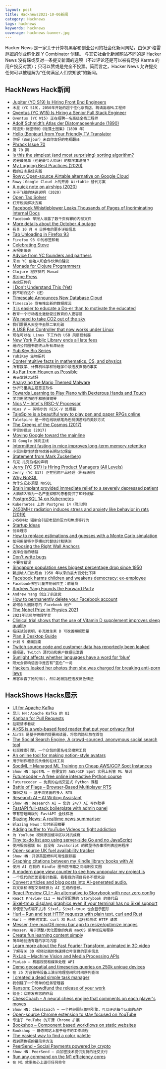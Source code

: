 ```yaml
---
layout: post
title: Hacknews2021-10-06新闻
category: Hacknews
tags: hacknews
keywords: hacknews
coverage: hacknews-banner.jpg
---
```


Hacker News 是一家关于计算机黑客和创业公司的社会化新闻网站，由保罗·格雷厄姆的创业孵化器 Y Combinator 创建。
与其它社会化新闻网站不同的是 Hacker News 没有踩或反对一条提交新闻的选项（不过评论还是可以被有足够 Karma 的用户投反对票）；只可以赞或是完全不投票。简而言之，Hacker News 允许提交任何可以被理解为“任何满足人们求知欲”的新闻。

## HackNews Hack新闻


- [Jupiter (YC S19) Is Hiring Front End Engineers](https://jupiter.co/careers)
- `木星（YC S19），2050年开始的超个性化杂货店，聘请高级ML工程师`
- [Qventus (YC W15) Is Hiring a Senior Full Stack Engineer](https://jobs.lever.co/qventus/3f29db7c-a1c6-4c67-abf6-fb0d5b965bba)
- `Qventus (YC W15) 正在招聘一名高级全栈工程师`
- [Adolf Schmidt’s Atlas der Diatomaceenkunde (1890)](https://publicdomainreview.org/collection/schmidt-diatoms)
- `阿道夫·施密特的《硅藻土图集》（1890 年）`
- [Hello (Bonjour) from Your Friendly TV Translator](https://www.zocalopublicsquare.org/2021/09/29/hello-friendly-tv-translator/ideas/essay/)
- `你好（Bonjour）来自你友好的电视翻译`
- [Phrack Issue 70](http://phrack.org/issues/70/1.html)
- `第 70 期`
- [Is this the simplest (and most surprising) sorting algorithm?](https://arxiv.org/abs/2110.01111)
- `这是最简单（也是最令人惊讶）的排序算法吗？`
- [My Logging Best Practices (2020)](https://tuhrig.de/my-logging-best-practices/)
- `我的日志最佳实践`
- [Rowy: Open-source Airtable alternative on Google Cloud](https://www.rowy.io)
- `Rowy：Google Cloud 上的开源 Airtable 替代方案`
- [A quick note on airships (2020)](https://caseyhandmer.wordpress.com/2020/05/20/a-quick-note-on-airships/)
- `关于飞艇的快速说明 (2020)`
- [Open Tax Solver](http://opentaxsolver.sourceforge.net/)
- `打开税务解决方案`
- [ Facebook Whistleblower Leaks Thousands of Pages of Incriminating Internal Docs](https://www.npr.org/2021/10/04/1042921981/facebook-whistleblower-renewing-scrutiny-of-social-media-giant)
- `Facebook 举报人泄露了数千页有罪的内部文件`
- [More details about the October 4 outage](https://engineering.fb.com/2021/10/05/networking-traffic/outage-details/)
- `有关 10 月 4 日停电的更多详细信息`
- [Tab Unloading in Firefox 93](https://hacks.mozilla.org/2021/10/tab-unloading-in-firefox-93/)
- `Firefox 93 中的标签卸载`
- [Celebrating Steve](https://www.apple.com/celebrating-steve)
- `庆祝史蒂夫`
- [Advice from YC founders and partners](https://quest.audio/t/8nzavsX7VY/inside-y-combinator)
- `来自 YC 创始人和合作伙伴的建议`
- [Monads for Clojure Programmers](https://cuddly-octo-palm-tree.com/posts/2021-10-03-monads-clojure/)
- `Clojure 程序员的 Monad`
- [Stripe Press](https://press.stripe.com)
- `条纹压榨机`
- [I Don't Understand This (Yet)](https://www.iamjonas.me/2021/08/i-dont-understand-this-yet.html)
- `我不明白这个（还）`
- [Timescale Announces New Database Cloud](https://blog.timescale.com/blog/announcing-the-new-timescale-cloud-and-a-new-vision-for-the-future-of-database-services-in-the-cloud/)
- `Timescale 宣布推出新的数据库云`
- [It is easier to educate a Do-er than to motivate the educated](https://twitter.com/id_aa_carmack/status/1445424833181925376)
- `教育一个行动者比激励受过教育的人更容易`
- [We need to take CO2 out of the sky](https://www.orbuch.com/carbon-removal/)
- `我们需要从天空中去除二氧化碳`
- [A USB Fan Controller that now works under Linux](https://blog.ktz.me/a-usb-fan-controller-that-now-works-under-linux/)
- `现在可以在 Linux 下工作的 USB 风扇控制器`
- [New York Public Library ends all late fees](https://www.npr.org/2021/10/05/1043412502/library-fees-eliminated-new-york)
- `纽约公共图书馆终止所有滞纳金`
- [YubiKey Bio Series](https://www.yubico.com/blog/put-your-finger-on-the-pulse-of-whats-new-with-the-yubikey-bio-series/)
- `YubiKey 生物系列`
- [Conterintuitive facts in mathematics, CS, and physics](https://axisofordinary.substack.com/p/the-most-counterintuitive-facts-in)
- `所有数学、计算机科学和物理学中最违反直觉的事实`
- [As Far from Heaven as Possible](https://www.laphamsquarterly.org/roundtable/far-heaven-possible)
- `离天堂越远越好`
- [Analyzing the Mario Themed Malware](https://serhack.me/articles/analyzing-mario-malware-en/)
- `分析马里奥主题恶意软件`
- [Towards Learning to Play Piano with Dexterous Hands and Touch](https://arxiv.org/abs/2106.02040)
- `学习用灵巧的手和触弹钢琴`
- [Nios V – Intel's RISC-V Processor](https://www.intel.com/content/www/us/en/products/details/fpga/nios-processor/v.html)
- `Nios V – 英特尔的 RISC-V 处理器`
- [TaleSpire is a beautiful way to play pen and paper RPGs online](https://talespire.com)
- `TaleSpire 是一种在线玩纸笔角色扮演游戏的美妙方式`
- [The Creeps of the Cosmos (2017)](https://nevalalee.wordpress.com/2017/08/16/the-creeps-of-the-cosmos/)
- `宇宙的蠕虫 (2017)`
- [Moving Google toward the mainline](https://lwn.net/SubscriberLink/871195/d7e9acf5894446e6/)
- `将 Google 推向主线`
- [Intermittent fasting in mice improves long-term memory retention](https://www.kcl.ac.uk/news/intermittent-fasting-in-mice-demonstrably-more-effective-at-promoting-long-term-memory-retention)
- `小鼠间歇性禁食可改善长期记忆保留`
- [Statement from Mark Zuckerberg](https://www.facebook.com/4/posts/10113961365418581/?d=n)
- `马克·扎克伯格的声明`
- [Jerry (YC S17) Is Hiring Product Managers (All Levels)](https://jobs.lever.co/getjerry/ca3e605d-d309-4a9b-8df6-cd982cc6c71c)
- `Jerry (YC S17) 正在招聘产品经理（所有级别）`
- [Why NoSQL](https://rxdb.info/why-nosql.html)
- `为什么它必须是 NoSQL`
- [Brain implant provided immediate relief to a severely depressed patient](https://www.statnews.com/2021/10/04/deep-brain-stimulation-depression-relief-research/)
- `大脑植入物为一名严重抑郁的患者提供了即时缓解`
- [PostgreSQL 14 on Kubernetes](https://blog.crunchydata.com/blog/postgresql-14-on-kubernetes)
- `Kubernetes 上的 Postgres 14（附示例）`
- [2450MHz radiation induces stress and anxiety like behavior in rats (2019)](https://www.sciencedirect.com/science/article/abs/pii/S019701861830634X#!)
- `2450MHz 辐射会引起老鼠的压力和焦虑等行为`
- [Startup Ideas](https://www.gwern.net/Startup-ideas)
- `创业理念`
- [How to replace estimations and guesses with a Monte Carlo simulation](https://lucasfcosta.com/2021/09/20/monte-carlo-forecasts.html)
- `如何用蒙特卡罗模拟代替估计和猜测`
- [Choosing the Right Wall Anchors](https://www.finewoodworking.com/2021/07/19/choosing-the-right-wall-anchors)
- `选择合适的墙锚`
- [Don't write bugs](https://www.teamten.com/lawrence/programming/dont-write-bugs.html)
- `不要写错误`
- [Singapore population sees biggest percentage drop since 1950](https://www.reuters.com/world/asia-pacific/singapore-population-sees-biggest-percentage-drop-since-1950-2021-09-28/)
- `新加坡人口出现自 1950 年以来的最大百分比下降`
- [Facebook harms children and weakens democracy: ex-employee](https://www.bbc.com/news/world-us-canada-58805965)
- `Facebook伤害儿童并削弱民主：前雇员`
- [Andrew Yang Founds the Forward Party](https://www.forwardparty.com/)
- `Andrew Yang 创立了前进党`
- [How to permanently delete your Facebook account](https://www.facebook.com/help/224562897555674/)
- `如何永久删除您的 Facebook 帐户`
- [The Nobel Prize in Physics 2021](https://www.nobelprize.org/prizes/physics/2021/summary/)
- `2021年诺贝尔物理学奖`
- [Clinical trial shows that the use of Vitamin D supplement improves sleep quality](https://pubmed.ncbi.nlm.nih.gov/28475473/)
- `临床试验表明，补充维生素 D 可改善睡眠质量`
- [Plan 9 Desktop Guide](https://pspodcasting.net/dan/blog/2019/plan9_desktop.html#intro)
- `计划 9 桌面指南`
- [Twitch source code and customer data has reportedly been leaked](https://www.videogameschronicle.com/news/the-entirety-of-twitch-has-reportedly-been-leaked/)
- `据报道，Twitch 源代码和客户数据已泄露`
- [Sunlight affects whether languages have a word for ‘blue’](https://www.science.org/content/article/sunlight-affects-whether-languages-have-word-blue)
- `阳光会影响语言中是否有“蓝色”一词`
- [Hackers leaked her photos then she was charged for breaking anti-porn laws](https://restofworld.org/2021/women-east-africa-cybercrime-laws/)
- `黑客泄露了她的照片，然后她被指控违反反色情法`


## HackShows Hacks展示

- [ UI for Apache Kafka](https://github.com/provectus/kafka-ui)
- `显示 HN：Apache Kafka 的 UI`
- [ Kanban for Pull Requests](https://reviewpad.com/mergeboard/)
- `拉取请求看板`
- [ AirSS is a web-based feed reader that put your privacy first](https://airss.roastidio.us/)
- `AirSS 是基于网络的提要阅读器，将您的隐私放在首位`
- [ The Social Search Engine, A crowd-sourced, anonymous social search tool](https://thesocialsearchengine.com/)
- `社交搜索引擎，一个众包的匿名社交搜索工具`
- [ An online tool for making notion-style avatars](https://notion-avatar.vercel.app/zh)
- `用于制作概念式头像的在线工具`
- [ SpotML – Managed ML Training on Cheap AWS/GCP Spot Instances](https://spotml.io/)
- `Show HN：SpotML – 在便宜的 AWS/GCP Spot 实例上托管 ML 培训`
- [ Futurecoder – A free online interactive Python course](https://futurecoder.io/)
- `Futurecoder – 免费的在线交互式 Python 课程`
- [ Battle of Flags – Browser-Based Multiplayer RTS](https://www.battle-of-flags.com)
- `旗帜之战 – 基于浏览器的多人 RTS`
- [ Research AI – AI Writing Assistant](https://researchai.co)
- `Show HN：Research AI – 您的 24/7 AI 写作助手`
- [ FastAPI full-stack boilerplate with admin panel](https://github.com/ttymck/fastapi-fullstack-boilerplate)
- `带有管理面板的 FastAPI 全栈样板`
- [ Blazing News: A realtime news summariser](https://blazing-news.herokuapp.com/)
- `Blazing News：实时新闻摘要`
- [ Adding buffer to YouTube Videos to fight addiction](https://chrome.google.com/webstore/detail/red-badge-hunter/kplmgkdgjoneeipcmnaceoghlckkepah?hl=en&authuser=0)
- `为 YouTube 视频添加缓冲区以对抗成瘾`
- [ Tiny to-do list app using server-side Go and no JavaScript](https://benhoyt.com/writings/simple-lists/)
- `使用服务器端 Go 且没有 JavaScript 的微型待办事项列表应用程序`
- [ Open-source UK fuel availability tracker](https://fuelfinder.uk/)
- `Show HN：开源英国燃料可用性跟踪器`
- [ Graphing citations between my Kindle library books with AI](https://thiagolira.blot.im/_projects/book_graph/main.html)
- `使用 AI 在我的 Kindle 图书馆书籍之间绘制引文图`
- [ A modern page view counter to see how unpopular my project is](https://github.com/cadbox1/prawn-stack)
- `一个现代的页面查看计数器，看看我的项目有多不受欢迎`
- [ Convert articles and blog posts into AI-generated audio.](https://blogaudio.co/)
- `将文章和博客文章转换为 AI 生成的音频。`
- [ React Preview CLI – An alternative to Storybook with near zero config](https://www.npmjs.com/package/@reactpreview/cli)
- `React Preview CLI – 接近零配置的 Storybook 的替代品`
- [ Sixel-tmux displays graphics even if your terminal has no Sixel support](https://github.com/csdvrx/sixel-tmux)
- `即使您的终端不支持 Sixel，Sixel-tmux 也会显示图形`
- [ Hurl – Run and test HTTP requests with plain text, curl and Rust](https://hurl.dev/index.html)
- `Hurl – 使用纯文本、curl 和 Rust 运行和测试 HTTP 请求`
- [ Messer, free macOS menu bar app to resize/optimize images](https://messerapp.cc)
- `Messer，用于调整/优化图像的免费 macOS 菜单栏应用程序`
- [ Create fun learning content simply](https://odysseyapp.co.nz/)
- `简单地创造有趣的学习内容`
- [ Learn more about the Fast Fourier Transform, animated in 3D video](https://blog.mikebourgeous.com/2021/10/04/fast-fourier-transform-illustrated-in-3d/)
- `了解有关 3D 视频动画的快速傅立叶变换的更多信息`
- [ PixLab – Machine Vision and Media Processing APIs](https://pixlab.io)
- `PixLab – 机器视觉和媒体处理 API`
- [ Demo geospatial and timeseries queries on 250k unique devices](https://questdb.io/blog/2021/10/04/geospatial-timeseries-demo)
- `在 25 万台独特设备上演示地理空间和时间序列查询`
- [ I created a dead simple task manager](https://github.com/navxio/qo)
- `我创建了一个简单的任务管理器`
- [ Ransom: Crowdfund the release of your work](https://payransom.com)
- `赎金：众筹发布您的作品`
- [ ChessCoach – A neural chess engine that comments on each player's moves](https://chrisbutner.github.io/ChessCoach/)
- `Show HN: ChessCoach – 一个神经国际象棋引擎，可以评论每个玩家的动作`
- [ Open-source Chrome extension to stay focused on YouTube](https://github.com/makaroni4/focused_youtube)
- `专注于 YouTube 的开源 Chrome 扩展`
- [ Bookshop – Component based workflows on static websites](https://cloudcannon.com/blog/introducing-bookshop/)
- `Bookshop – 静态网站上基于组件的工作流程`
- [ The easiest way to find a color palette](https://palitra.app/)
- `找到调色板的最简单方法`
- [ PeerSend – Social Payments powered by crypto](https://www.peersend.com/)
- `Show HN：PeerSend – 由加密技术提供支持的社交支付`
- [ Run any command on the M1 efficiency cores](https://gist.github.com/alin23/51baae490406b9f1c4e6f0a55b100d4e)
- `在 M1 效率核心上运行任何命令`

